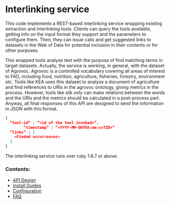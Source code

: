 Interlinking service
====================

This code implements a REST-based interlinking service wrapping existing extraction and interlinking tools. Clients can query the tools available, getting info on the input format they support and the parameters to configure them. Then, they can issue calls and get suggested links to datasets in the Web of Data for potential inclusion in their contents or for other purposes.

This wrapped tools analyse text with the purpose of find matching terms in target datasets. Actually, the service is working, in general, with the dataset of Agrovoc. Agrovoc is a controlled vocabulary covering all areas of interest to FAO, including food, nutrition, agriculture, fisheries, forestry, environment etc. Tools like KEA uses this dataset to analyse a document of agriculture and find references to URIs in the agrovoc ontology, giving metrics in the process. However, tools like silk only can make relations between the words and the URIs and the metrics should be calculated in a post-process part. Anyway, all final responses of this API are designed to send the information in JSON with this format.
```JSON
{   
  “tool-id” : “<id of the tool invoked>”,
        “timestamp” : “<YYYY-MM-DDThh:mm:ssTZD>”
  “links” : [
    <Finded occurrences>
  ]
}
```
The interlinking service runs over ruby 1.8.7 or above.

### Contents:
* [API Design](https://github.com/ieru/interlinking/wiki/API-Design)
* [Install Guides](https://github.com/ieru/interlinking/wiki/Install-Guides)
* [Configuration](https://github.com/ieru/interlinking/wiki/Configuration)
* [FAQ](https://github.com/ieru/interlinking/wiki/FAQ)


